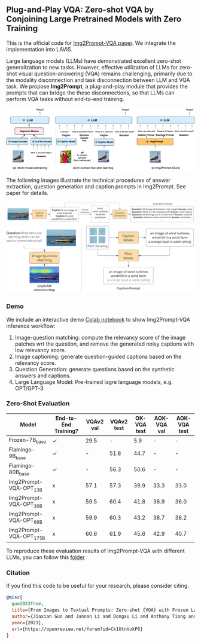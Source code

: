 ## Plug-and-Play VQA: Zero-shot VQA by Conjoining Large Pretrained Models with Zero Training

This is the official code for <a href="https://openreview.net/forum?id=Ck1UtnVukP8&referrer=%5BAuthor%20Console%5D(%2Fgroup%3Fid%3DICLR.cc%2F2023%2FConference%2FAuthors%23your-submissions)">Img2Prompt-VQA paper</a>. We integrate the implementation into LAVIS.

Large language models (LLMs) have demonstrated excellent zero-shot generalization to new tasks. However, effective utilization of LLMs for zero-shot visual question-answering (VQA) remains challenging, primarily due to the modality disconnection and task disconnection between LLM and VQA task. We propose **Img2Prompt**, a plug-and-play module that provides the prompts that can bridge the these disconnections, so that LLMs can perform VQA tasks without end-to-end training.

<img src="Illustration.png" width="700">

The following images illustrate the technical procedures of answer extraction, question generation and caption prompts in Img2Prompt. See paper for details.

<img src="QuestionGeneration.png" width="700">
<img src="Caption.png" width="700">


### Demo
We include an interactive demo [Colab notebook](https://colab.research.google.com/github/salesforce/LAVIS/blob/main/projects/img2prompt-vqa/pnp_vqa.ipynb)
to show Img2Prompt-VQA inference workflow:
1. Image-question matching: compute the relevancy score of the image patches wrt the question, and remove the generated noisy captions with low relevancy score.
2. Image captioning: generate question-guided captions based on the relevancy score.
3. Question Generation: generate questions based on the synthetic answers and captions.
4. Large Language Model: Pre-trained lagre language models, e.g. OPT/GPT-3

### Zero-Shot Evaluation
<table>
<thead>
  <tr>
    <th rowspan="2">Model</th>
    <th rowspan="2">End-to-End Training?</th>
    <th colspan="1">VQAv2 val</th>
    <th colspan="1">VQAv2 test</th>
    <th colspan="1">OK-VQA test</th>
    <th colspan="1">AOK-VQA val</th>
    <th colspan="1">AOK-VQA test</th>
  </tr>

</thead>
<tbody>
  <tr>
    <td> Frozen-7B<sub>base</sub> </td>
    <td> ✓ </td> 
    <td>29.5</td>
    <td>-</td>
    <td>5.9</td>
    <td>-</td>
<td>-</td>
  </tr>
<tr>
    <td> Flamingo-9B<sub>base</sub> </td>
    <td> ✓</td> 
    <td>-</td>
    <td>51.8</td>
    <td>44.7</td>
    <td>-</td>
<td>-</td>
  </tr>
  <tr>
    <td> Flamingo-80B<sub>base</sub> </td>
    <td>✓</td> 
    <td>-</td>
    <td>56.3</td>
    <td>50.6</td>
    <td>-</td>
<td>-</td>
  </tr>
  <tr>
    <td> Img2Prompt-VQA-OPT<sub>13B</sub> </td>
<td> x</td> 
    <td>57.1</td>
    <td>57.3 </td>
    <td>39.9</td>
    <td>33.3</td>
<td>33.0</td>
  </tr>
  <tr>
    <td> Img2Prompt-VQA-OPT<sub>30B</td>
<td> x</td> 
    <td>59.5</td>
    <td>60.4 </td>
    <td>41.8 </td>
    <td>36.9</td>
<td>36.0 </td>
  </tr>
  <tr>
    <td> Img2Prompt-VQA-OPT<sub>66B</td>
<td> x</td> 
    <td>59.9</td>
    <td>60.3 </td>
    <td>43.2</td>
    <td>38.7</td>
<td>38.2</td>
  </tr>
  <tr>
   <td> Img2Prompt-VQA-OPT<sub>175B</td>
<td> x</td> 
    <td>60.6</td>
    <td>61.9</td>
    <td>45.6</td>
    <td>42.9</td>
<td>40.7</td>
  </tr>
</tbody>
</table>

To reproduce these evaluation results of Img2Prompt-VQA with different LLMs, you can follow this [folder](https://github.com/CR-Gjx/Img2Prompt) :


### Citation
If you find this code to be useful for your research, please consider citing.
```bibtex
@misc{
  guo2023from,
  title={From Images to Textual Prompts: Zero-shot {VQA} with Frozen Large Language Models},
  author={Jiaxian Guo and Junnan Li and Dongxu Li and Anthony Tiong and Boyang Li and Dacheng Tao and Steven HOI},
  year={2023},
  url={https://openreview.net/forum?id=Ck1UtnVukP8}
}
```
